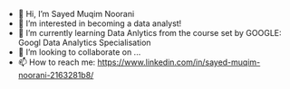 - 👋 Hi, I’m Sayed Muqim Noorani
- 👀 I’m interested in becoming a data analyst!
- 🌱 I’m currently learning Data Anlytics from the course set by GOOGLE: Googl Data Analytics Specialisation
- 💞️ I’m looking to collaborate on ...
- 📫 How to reach me: https://www.linkedin.com/in/sayed-muqim-noorani-2163281b8/

<!---
S-Muqim/S-Muqim is a ✨ special ✨ repository because its `README.md` (this file) appears on your GitHub profile.
You can click the Preview link to take a look at your changes.
--->
